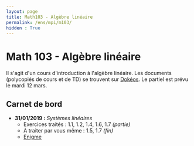 ```yaml
---
layout: page
title: Math103 - Algèbre linéaire
permalink: /ens/mpi/m103/
hidden : True
---
```



# Math 103 - Algèbre linéaire

Il s'agit d'un cours d'introduction à l'algèbre linéaire. Les documents (polycopiés de cours et de TD) se trouvent sur [Dokéos](http://formation.u-psud.fr). Le partiel est prévu le mardi 12 mars.

## Carnet de bord

- **31/01/2019 :**  *Systèmes linéaires*
	* Exercices traités : 1.1, 1.2, 1.4, 1.6, 1.7 *(partie)*
	* A traiter par vous même : 1.5, 1.7 *(fin)*
	* [Enigme](http://images.math.cnrs.fr/Janvier-2019-2e-defi.html)
